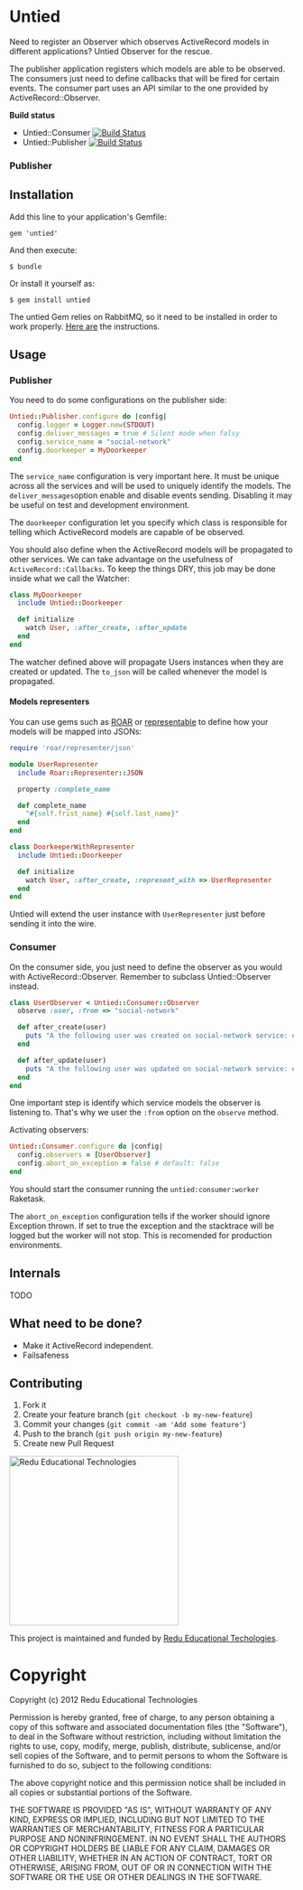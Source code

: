 # Untied

Need to register an Observer which observes ActiveRecord models in different applications? Untied Observer for the rescue.

The publisher application registers which models are able to be observed. The consumers just need to define callbacks that will be fired for certain events. The consumer part uses an API similar to the one provided by ActiveRecord::Observer.

**Build status**

- Untied::Consumer [![Build Status](https://travis-ci.org/redu/untied-consumer.png)](https://travis-ci.org/redu/untied-consumer)
- Untied::Publisher [![Build Status](https://travis-ci.org/redu/untied-publisher.png)](https://travis-ci.org/redu/untied-publisher)

### Publisher

## Installation

Add this line to your application's Gemfile:

    gem 'untied'

And then execute:

    $ bundle

Or install it yourself as:

    $ gem install untied

The untied Gem relies on RabbitMQ, so it need to be installed in order to work properly. [Here are](http://www.rabbitmq.com/download.html) the instructions.

## Usage

### Publisher

You need to do some configurations on the publisher side:

```ruby
Untied::Publisher.configure do |config|
  config.logger = Logger.new(STDOUT)
  config.deliver_messages = true # Silent mode when falsy
  config.service_name = "social-network"
  config.doorkeeper = MyDoorkeeper
end
```

The ``service_name`` configuration is very important here. It must be unique across all the services and will be used to uniquely identify the models. The ``deliver_messages``option enable and disable events sending. Disabling it may be useful on test and development environment.

The ``doorkeeper`` configuration let you specify which class is responsible for telling which ActiveRecord models are capable of be observed.

You should also define when the ActiveRecord models will be propagated to other services. We can take advantage on the usefulness of ``ActiveRecord::Callbacks``. To keep the things DRY, this job may be done inside what we call the Watcher:

```ruby
class MyDoorkeeper
  include Untied::Doorkeeper

  def initialize
    watch User, :after_create, :after_update
  end
end
```

The watcher defined above will propagate Users instances when they are created or updated. The ``to_json`` will be called whenever the model is propagated.

#### Models representers

You can use gems such as [ROAR](https://github.com/apotonick/roar) or [representable](https://github.com/apotonick/representable) to define how your models will be mapped into JSONs:

```ruby
require 'roar/representer/json'

module UserRepresenter
  include Roar::Representer::JSON

  property :complete_name

  def complete_name
    "#{self.frist_name} #{self.last_name}"
  end
end

class DoorkeeperWithRepresenter
  include Untied::Doorkeeper

  def initialize
    watch User, :after_create, :represent_with => UserRepresenter
  end
end
```

Untied will extend the user instance with ``UserRepresenter`` just before sending it into the wire.

### Consumer

On the consumer side, you just need to define the observer as you would with ActiveRecord::Observer. Remember to subclass Untied::Observer instead.

```ruby
class UserObserver < Untied::Consumer::Observer
  observe :user, :from => "social-network"

  def after_create(user)
    puts "A the following user was created on social-network service: #{user}"
  end

  def after_update(user)
    puts "A the following user was updated on social-network service: #{user}"
  end
end
```

One important step is identify which service models the observer is listening to. That's why we user the ``:from`` option on the ``observe`` method.

Activating observers:

```ruby
Untied::Consumer.configure do |config|
  config.observers = [UserObserver]
  config.abort_on_exception = false # default: false
end
```

You should start the consumer running the ``untied:consumer:worker`` Raketask.

The ``abort_on_exception`` configuration tells if the worker should ignore Exception thrown. If set to true the exception and the stacktrace will be logged but the worker will not stop. This is recomended for production environments.

## Internals

TODO

## What need to be done?

- Make it ActiveRecord independent.
- Failsafeness

## Contributing

1. Fork it
2. Create your feature branch (`git checkout -b my-new-feature`)
3. Commit your changes (`git commit -am 'Add some feature'`)
4. Push to the branch (`git push origin my-new-feature`)
5. Create new Pull Request


<img src="https://github.com/downloads/redu/redupy/redutech-marca.png" alt="Redu Educational Technologies" width="300">

This project is maintained and funded by [Redu Educational Techologies](http://tech.redu.com.br).

# Copyright

Copyright (c) 2012 Redu Educational Technologies

Permission is hereby granted, free of charge, to any person obtaining a copy of this software and associated documentation files (the "Software"), to deal in the Software without restriction, including without limitation the rights to use, copy, modify, merge, publish, distribute, sublicense, and/or sell copies of the Software, and to permit persons to whom the Software is furnished to do so, subject to the following conditions:

The above copyright notice and this permission notice shall be included in all copies or substantial portions of the Software.

THE SOFTWARE IS PROVIDED "AS IS", WITHOUT WARRANTY OF ANY KIND, EXPRESS OR IMPLIED, INCLUDING BUT NOT LIMITED TO THE WARRANTIES OF MERCHANTABILITY, FITNESS FOR A PARTICULAR PURPOSE AND NONINFRINGEMENT. IN NO EVENT SHALL THE AUTHORS OR COPYRIGHT HOLDERS BE LIABLE FOR ANY CLAIM, DAMAGES OR OTHER LIABILITY, WHETHER IN AN ACTION OF CONTRACT, TORT OR OTHERWISE, ARISING FROM, OUT OF OR IN CONNECTION WITH THE SOFTWARE OR THE USE OR OTHER DEALINGS IN THE SOFTWARE.
